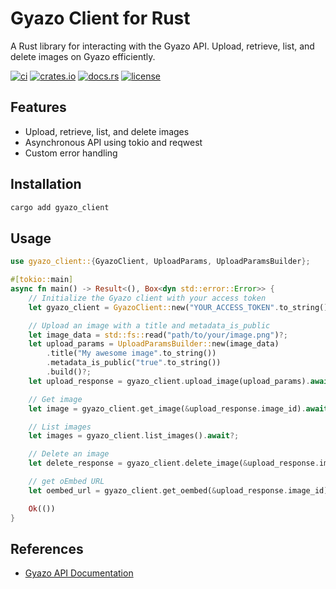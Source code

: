 # Gyazo Client for Rust

A Rust library for interacting with the Gyazo API. Upload, retrieve, list, and delete images on Gyazo efficiently.

[![ci](https://github.com/katayama8000/gyazo-client-rust/workflows/ci/badge.svg)](https://github.com/katayama8000/gyazo-client-rust/actions)
[![crates.io](https://img.shields.io/crates/v/gyazo_client)](https://crates.io/crates/gyazo_client)
[![docs.rs](https://img.shields.io/docsrs/gyazo_client)](https://docs.rs/gyazo_client)
[![license](https://img.shields.io/crates/l/gyazo_client)](LICENSE)

## Features

- Upload, retrieve, list, and delete images
- Asynchronous API using tokio and reqwest
- Custom error handling

## Installation

```sh
cargo add gyazo_client
```

## Usage

```rust
use gyazo_client::{GyazoClient, UploadParams, UploadParamsBuilder};

#[tokio::main]
async fn main() -> Result<(), Box<dyn std::error::Error>> {
    // Initialize the Gyazo client with your access token
    let gyazo_client = GyazoClient::new("YOUR_ACCESS_TOKEN".to_string());

    // Upload an image with a title and metadata_is_public
    let image_data = std::fs::read("path/to/your/image.png")?;
    let upload_params = UploadParamsBuilder::new(image_data)
        .title("My awesome image".to_string())
        .metadata_is_public("true".to_string())
        .build()?;
    let upload_response = gyazo_client.upload_image(upload_params).await?;

    // Get image
    let image = gyazo_client.get_image(&upload_response.image_id).await?;

    // List images
    let images = gyazo_client.list_images().await?;

    // Delete an image
    let delete_response = gyazo_client.delete_image(&upload_response.image_id).await?;

    // get oEmbed URL
    let oembed_url = gyazo_client.get_oembed(&upload_response.image_id).await?;

    Ok(())
}
```

## References
- [Gyazo API Documentation](https://gyazo.com/api/docs/image)